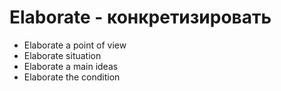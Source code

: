 # Elaborate - конкретизировать

- Elaborate a point of view
- Elaborate situation
- Elaborate a main ideas
- Elaborate the condition
